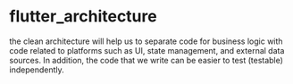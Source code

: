 # flutter_architecture

the clean architecture will help us to separate code for business logic with code related to platforms such as UI, state management, and external data sources. In addition, the code that we write can be easier to test (testable) independently.
